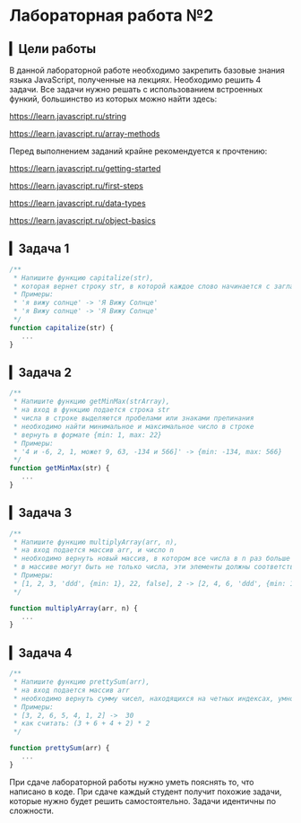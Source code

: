 # Лабораторная работа №2

## ▎Цели работы

В данной лабораторной работе необходимо закрепить базовые знания языка JavaScript, полученные на лекциях. Необходимо решить 4 задачи. Все задачи нужно решать с использованием встроенных функий, большинство из которых можно найти здесь: 

https://learn.javascript.ru/string

https://learn.javascript.ru/array-methods

Перед выполнением заданий крайне рекомендуется к прочтению:

https://learn.javascript.ru/getting-started

https://learn.javascript.ru/first-steps

https://learn.javascript.ru/data-types

https://learn.javascript.ru/object-basics

## ▎Задача 1
```js
/**
 * Напишите функцию capitalize(str),
 * которая вернет строку str, в которой каждое слово начинается с заглавной буквы.
 * Примеры:
 * 'я вижу солнце' -> 'Я Вижу Солнце'
 * 'я Вижу солнце' -> 'Я Вижу Солнце'
 */
function capitalize(str) {
   ...   
}
```
## ▎Задача 2
```js
/**
 * Напишите функцию getMinMax(strArray),
 * на вход в функцию подается строка str
 * числа в строке выделяются пробелами или знаками препинания
 * необходимо найти минимальное и максимальное число в строке
 * вернуть в формате {min: 1, max: 22}
 * Примеры:
 * '4 и -6, 2, 1, может 9, 63, -134 и 566]' -> {min: -134, max: 566}
 */
function getMinMax(str) {
   ...
}
```

## ▎Задача 3
```js
/**
 * Напишите функцию multiplyArray(arr, n),
 * на вход подается массив arr, и число n
 * необходимо вернуть новый массив, в котором все числа в n раз больше исходного
 * в массиве могут быть не только числа, эти элементы должны соответствовать исходным (не числа не трогать)
 * Примеры:
 * [1, 2, 3, 'ddd', {min: 1}, 22, false], 2 -> [2, 4, 6, 'ddd', {min: 1}, 44, false]
 */

function multiplyArray(arr, n) {
   ...
}
```

## ▎Задача 4
```js
/**
 * Напишите функцию prettySum(arr),
 * на вход подается массив arr
 * необходимо вернуть сумму чисел, находящихся на четных индексах, умноженную на последний элемент
 * Примеры:
 * [3, 2, 6, 5, 4, 1, 2] ->  30 
 * как считать: (3 + 6 + 4 + 2) * 2
 */

function prettySum(arr) {
   ...
}
```

При сдаче лабораторной работы нужно уметь пояснять то, что написано в коде. При сдаче каждый студент получит похожие задачи, которые нужно будет решить самостоятельно. Задачи идентичны по сложности.

